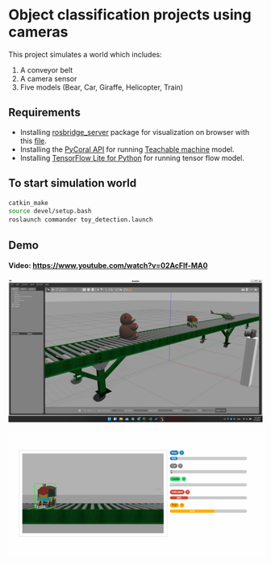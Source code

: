 # Object classification projects using cameras

This project simulates a world which includes:

1. A conveyor belt
2. A camera sensor
3. Five models (Bear, Car, Giraffe, Helicopter, Train)

## Requirements

- Installing [rosbridge_server](https://wiki.ros.org/rosbridge_suite) package for visualization on browser with this [file](https://github.com/ptquang2000/Classifying-objects-on-conveyor-belt-using-camera/blob/main/html/index.html).
- Installing the [PyCoral API](https://coral.ai/docs/edgetpu/tflite-python/#inferencing-example) for running [Teachable machine](https://teachablemachine.withgoogle.com/) model.
- Installing [TensorFlow Lite for Python](https://www.tensorflow.org/lite/guide/python) for running tensor flow model.

## To start simulation world

```bash
catkin_make
source devel/setup.bash
roslaunch commander toy_detection.launch
```

## Demo

#### Video: https://www.youtube.com/watch?v=02AcFlf-MA0

![world](https://raw.githubusercontent.com/ptquang2000/Classifying-objects-on-conveyor-belt-using-camera/main/demo/world.png)

![result](https://raw.githubusercontent.com/ptquang2000/Classifying-objects-on-conveyor-belt-using-camera/main/demo/demo.png)
